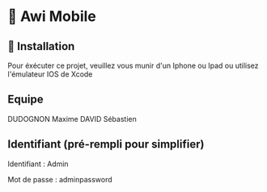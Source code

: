 # 📌 Awi Mobile

## 🚀 Installation

Pour éxécuter ce projet, veuillez vous munir d'un Iphone ou Ipad
ou utilisez l'émulateur IOS de Xcode

## Equipe

DUDOGNON Maxime
DAVID Sébastien

## Identifiant (pré-rempli pour simplifier)

Identifiant : Admin

Mot de passe : adminpassword
